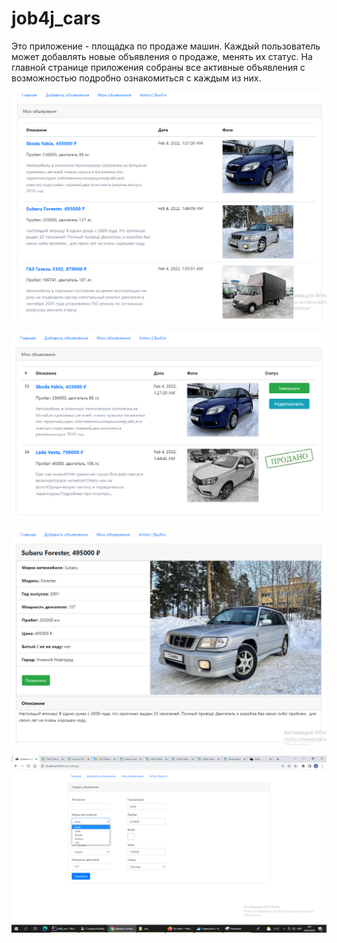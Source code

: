# job4j_cars

Это приложение - площадка по продаже машин. Каждый пользователь может добавлять новые объявления о продаже, менять их статус. На главной странице приложения собраны все активные объявления с возможностью подробно ознакомиться с каждым из них.

![img.png](img.png)

![img_1.png](img_1.png)

![img_3.png](img_3.png)

![img_2.png](img_2.png)